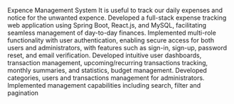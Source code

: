 Expence Management System
It is useful to track our daily expenses and notice for the unwanted expence.
Developed a full-stack expense tracking web application using Spring Boot, React.js, and MySQL, facilitating seamless management of day-to-day finances.
Implemented multi-role functionality with user authentication, enabling secure access for both users and administrators, with features such as sign-in, sign-up, password reset, and email verification.
Developed intuitive user dashboards, transaction management, upcoming/recurring transactions tracking, monthly summaries, and statistics, budget management.
Developed categories, users and transactions management for administrators.
Implemented management capabilities including search, filter and pagination
